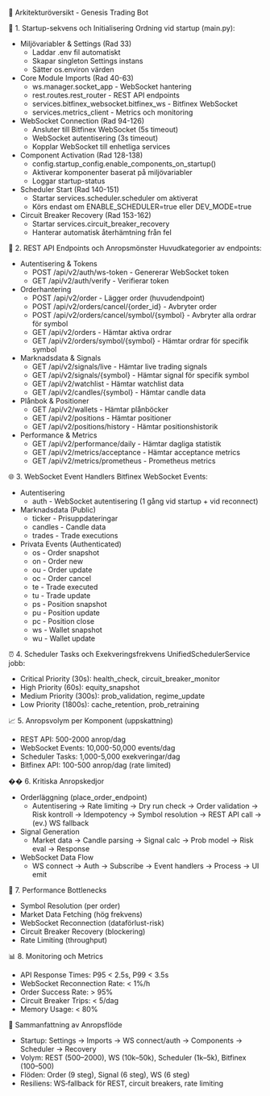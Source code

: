 📘 Arkitekturöversikt - Genesis Trading Bot

🚀 1. Startup-sekvens och Initialisering
Ordning vid startup (main.py):
- Miljövariabler & Settings (Rad 33)
  - Laddar .env fil automatiskt
  - Skapar singleton Settings instans
  - Sätter os.environ värden
- Core Module Imports (Rad 40-63)
  - ws.manager.socket_app - WebSocket hantering
  - rest.routes.rest_router - REST API endpoints
  - services.bitfinex_websocket.bitfinex_ws - Bitfinex WebSocket
  - services.metrics_client - Metrics och monitoring
- WebSocket Connection (Rad 94-126)
  - Ansluter till Bitfinex WebSocket (5s timeout)
  - WebSocket autentisering (3s timeout)
  - Kopplar WebSocket till enhetliga services
- Component Activation (Rad 128-138)
  - config.startup_config.enable_components_on_startup()
  - Aktiverar komponenter baserat på miljövariabler
  - Loggar startup-status
- Scheduler Start (Rad 140-151)
  - Startar services.scheduler.scheduler om aktiverat
  - Körs endast om ENABLE_SCHEDULER=true eller DEV_MODE=true
- Circuit Breaker Recovery (Rad 153-162)
  - Startar services.circuit_breaker_recovery
  - Hanterar automatisk återhämtning från fel

🔄 2. REST API Endpoints och Anropsmönster
Huvudkategorier av endpoints:
- Autentisering & Tokens
  - POST /api/v2/auth/ws-token - Genererar WebSocket token
  - GET /api/v2/auth/verify - Verifierar token
- Orderhantering
  - POST /api/v2/order - Lägger order (huvudendpoint)
  - POST /api/v2/orders/cancel/{order_id} - Avbryter order
  - POST /api/v2/orders/cancel/symbol/{symbol} - Avbryter alla ordrar för symbol
  - GET /api/v2/orders - Hämtar aktiva ordrar
  - GET /api/v2/orders/symbol/{symbol} - Hämtar ordrar för specifik symbol
- Marknadsdata & Signals
  - GET /api/v2/signals/live - Hämtar live trading signals
  - GET /api/v2/signals/{symbol} - Hämtar signal för specifik symbol
  - GET /api/v2/watchlist - Hämtar watchlist data
  - GET /api/v2/candles/{symbol} - Hämtar candle data
- Plånbok & Positioner
  - GET /api/v2/wallets - Hämtar plånböcker
  - GET /api/v2/positions - Hämtar positioner
  - GET /api/v2/positions/history - Hämtar positionshistorik
- Performance & Metrics
  - GET /api/v2/performance/daily - Hämtar dagliga statistik
  - GET /api/v2/metrics/acceptance - Hämtar acceptance metrics
  - GET /api/v2/metrics/prometheus - Prometheus metrics

🌐 3. WebSocket Event Handlers
Bitfinex WebSocket Events:
- Autentisering
  - auth - WebSocket autentisering (1 gång vid startup + vid reconnect)
- Marknadsdata (Public)
  - ticker - Prisuppdateringar
  - candles - Candle data
  - trades - Trade executions
- Privata Events (Authenticated)
  - os - Order snapshot
  - on - Order new
  - ou - Order update
  - oc - Order cancel
  - te - Trade executed
  - tu - Trade update
  - ps - Position snapshot
  - pu - Position update
  - pc - Position close
  - ws - Wallet snapshot
  - wu - Wallet update

⏰ 4. Scheduler Tasks och Exekveringsfrekvens
UnifiedSchedulerService jobb:
- Critical Priority (30s): health_check, circuit_breaker_monitor
- High Priority (60s): equity_snapshot
- Medium Priority (300s): prob_validation, regime_update
- Low Priority (1800s): cache_retention, prob_retraining

📈 5. Anropsvolym per Komponent (uppskattning)
- REST API: 500-2000 anrop/dag
- WebSocket Events: 10,000-50,000 events/dag
- Scheduler Tasks: 1,000-5,000 exekveringar/dag
- Bitfinex API: 100-500 anrop/dag (rate limited)

�� 6. Kritiska Anropskedjor
- Orderläggning (place_order_endpoint)
  - Autentisering → Rate limiting → Dry run check → Order validation → Risk kontroll → Idempotency → Symbol resolution → REST API call → (ev.) WS fallback
- Signal Generation
  - Market data → Candle parsing → Signal calc → Prob model → Risk eval → Response
- WebSocket Data Flow
  - WS connect → Auth → Subscribe → Event handlers → Process → UI emit

🎯 7. Performance Bottlenecks
- Symbol Resolution (per order)
- Market Data Fetching (hög frekvens)
- WebSocket Reconnection (dataförlust-risk)
- Circuit Breaker Recovery (blockering)
- Rate Limiting (throughput)

📊 8. Monitoring och Metrics
- API Response Times: P95 < 2.5s, P99 < 3.5s
- WebSocket Reconnection Rate: < 1%/h
- Order Success Rate: > 95%
- Circuit Breaker Trips: < 5/dag
- Memory Usage: < 80%

📎 Sammanfattning av Anropsflöde
- Startup: Settings → Imports → WS connect/auth → Components → Scheduler → Recovery
- Volym: REST (500–2000), WS (10k–50k), Scheduler (1k–5k), Bitfinex (100–500)
- Flöden: Order (9 steg), Signal (6 steg), WS (6 steg)
- Resiliens: WS‑fallback för REST, circuit breakers, rate limiting


